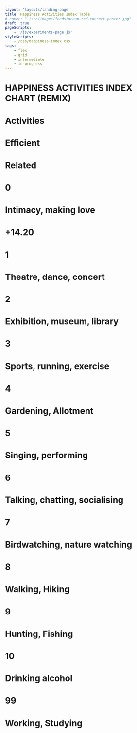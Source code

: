 ```yaml
---
layout: 'layouts/landing-page'
title: Happiness Activities Index Table
# cover: "./src/images/feeds/ocean-red-concert-poster.jpg"
draft: true
pageScripts:
    - '/js/experiments-page.js'
styleScripts:
    - /css/happiness-index.css
tags: 
    - flex
    - grid
    - intermediate
    - in-progress
---
```


<div id="happiness-page">
    <div id="happiness-title">
    <h1>HAPPINESS ACTIVITIES INDEX CHART (REMIX)</h1>
    </div>
    <div id="happiness-header">
        <h1>Activities</h1>
        <h1>Efficient</h1>
        <h1>Related</h1>
    </div>
    <div id="happiness-table">
        <div class="activity-item" id="">
            <h1>0</h1>
            <h1>Intimacy, making love</h1>
            <h1>+14.20</h1>
        </div>
        <div class="activity-item">
        <h1>1</h1>
        <h1>Theatre, dance, concert</h1>
        </div>
        <div class="activity-item">
        <h1>2</h1>
        <h1>Exhibition, museum, library</h1>
        </div>
        <div class="activity-item">
        <h1>3</h1>
        <h1>Sports, running, exercise</h1>
        </div>
        <div class="activity-item">
        <h1>4</h1>
        <h1>Gardening, Allotment</h1>
        </div>
        <div class="activity-item">
        <h1>5</h1>
        <h1>Singing, performing</h1>
        </div>
        <div class="activity-item">
        <h1>6</h1>
        <h1>Talking, chatting, socialising</h1>
        </div>
        <div class="activity-item">
        <h1>7</h1>
        <h1>Birdwatching, nature watching</h1>
        </div>
        <div class="activity-item">
        <h1>8</h1>
        <h1>Walking, Hiking</h1>
        </div>
        <div class="activity-item">
        <h1>9</h1>
        <h1>Hunting, Fishing</h1>
        </div>
        <div class="activity-item">
        <h1>10</h1>
        <h1>Drinking alcohol</h1>
        </div>
        <div class="activity-item">
        <h1>99</h1>
        <h1>Working, Studying</h1>
        </div>
    </div>
</div>